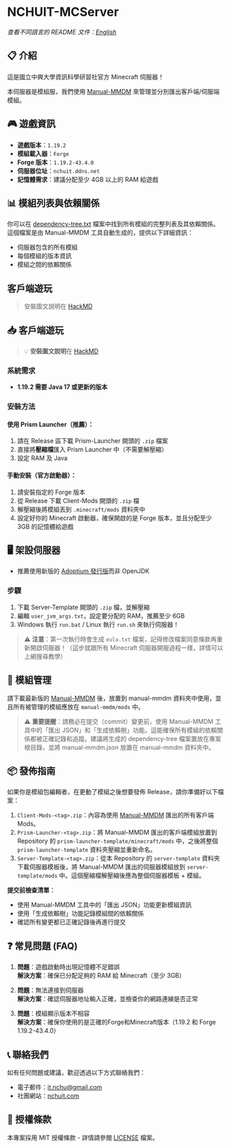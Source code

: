 # NCHUIT-MCServer
*查看不同語言的 README 文件：[English](README.md)*

## 📋 介紹
這是國立中興大學資訊科學研習社官方 Minecraft 伺服器！

本伺服器是模組服，我們使用 [Manual-MMDM](https://github.com/coke5151/manual-mmdm) 來管理並分別匯出客戶端/伺服端模組。

## 🎮 遊戲資訊
- **遊戲版本**：`1.19.2`
- **模組載入器**：`Forge`
- **Forge 版本**：`1.19.2-43.4.0`
- **伺服器位址**：`nchuit.ddns.net`
- **記憶體需求**：建議分配至少 4GB 以上的 RAM 給遊戲

## 📊 模組列表與依賴關係
你可以在 [dependency-tree.txt](./manual-mmdm/dependency-tree.txt) 檔案中找到所有模組的完整列表及其依賴關係。這個檔案是由 Manual-MMDM 工具自動生成的，提供以下詳細資訊：
- 伺服器包含的所有模組
- 每個模組的版本資訊
- 模組之間的依賴關係

## 客戶端遊玩
> 安裝圖文說明在 [HackMD](https://hackmd.io/@113team/S1zUeqdQyg)

## 📥 客戶端遊玩
> 💡 **安裝圖文說明**在 [HackMD](https://hackmd.io/@113team/S1zUeqdQyg)

### 系統需求
- **1.19.2 需要 Java 17 或更新的版本**

### 安裝方法
#### 使用 Prism Launcher（推薦）：
1. 請在 Release 區下載 Prism-Launcher 開頭的 `.zip` 檔案
2. 直接將**壓縮檔**匯入 Prism Launcher 中（不需要解壓縮）
3. 設定 RAM 及 Java

#### 手動安裝（官方啟動器）：
1. 請安裝指定的 Forge 版本
2. 從 Release 下載 Client-Mods 開頭的 `.zip` 檔
3. 解壓縮後將模組丟到 `.minecraft/mods` 資料夾中
4. 設定好你的 Minecraft 啟動器，確保開啟的是 Forge 版本，並且分配至少 3GB 的記憶體給遊戲

## 🖥️ 架設伺服器
- 推薦使用新版的 [Adoptium 發行版](https://adoptium.net/)而非 OpenJDK

### 步驟
1. 下載 Server-Template 開頭的 `.zip` 檔，並解壓縮
2. 編輯 `user_jvm_args.txt`，設定要分配的 RAM，推薦至少 6GB
3. Windows 執行 `run.bat` / Linux 執行 `run.sh` 來執行伺服器！

> ⚠️ **注意**：第一次執行時會生成 `eula.txt` 檔案，記得修改檔案同意條款再重新開啟伺服器！（這步就跟所有 Minecraft 伺服器開服過程一樣，詳情可以上網搜尋教學）

## 🔧 模組管理
請下載最新版的 [Manual-MMDM](https://github.com/coke5151/manual-mmdm) 後，放置到 manual-mmdm 資料夾中使用，並且所有被管理的模組應放在 `manual-mmdm/mods` 中。

> ⚠️ **重要提醒**：請務必在提交（commit）變更前，使用 Manual-MMDM 工具中的「匯出 JSON」和「生成依賴樹」功能。這能確保所有模組的依賴關係都被正確記錄和追蹤。建議將生成的 dependency-tree 檔案置放在專案根目錄，並將 manual-mmdm.json 放置在 manual-mmdm 資料夾中。

## 📦 發佈指南
如果你是模組包編輯者，在更動了模組之後想要發佈 Release，請你準備好以下檔案：

1. `Client-Mods-<tag>.zip`：內容為使用 [Manual-MMDM](https://github.com/coke5151/manual-mmdm) 匯出的所有客戶端 Mods。
2. `Prism-Launcher-<tag>.zip`：將 Manual-MMDM 匯出的客戶端模組放置到 Repository 的 `prism-launcher-template/minecraft/mods` 中，之後將整個 `prism-launcher-template` 資料夾壓縮並重新命名。
3. `Server-Template-<tag>.zip`：從本 Repository 的 `server-template` 資料夾下載伺服器模板後，將 Manual-MMDM 匯出的伺服器模組放到 `server-template/mods` 中。這個壓縮檔解壓縮後應為整個伺服器模板 + 模組。

**提交前檢查清單**：
- 使用 Manual-MMDM 工具中的「匯出 JSON」功能更新模組資訊
- 使用「生成依賴樹」功能記錄模組間的依賴關係
- 確認所有變更都已正確記錄後再進行提交

## ❓ 常見問題 (FAQ)
1. **問題**：遊戲啟動時出現記憶體不足錯誤  
   **解決方案**：確保已分配足夠的 RAM 給 Minecraft（至少 3GB）

2. **問題**：無法連接到伺服器  
   **解決方案**：確認伺服器地址輸入正確，並檢查你的網路連線是否正常

3. **問題**：模組顯示版本不相容  
   **解決方案**：確保你使用的是正確的Forge和Minecraft版本（1.19.2 和 Forge 1.19.2-43.4.0）

## 📞 聯絡我們
如有任何問題或建議，歡迎透過以下方式聯絡我們：
- 電子郵件：[it.nchu@gmail.com](mailto:it.nchu@gmail.com)
- 社團網站：[nchuit.com](https://nchuit.com/)

## 📜 授權條款
本專案採用 MIT 授權條款 - 詳情請參閱 [LICENSE](LICENSE) 檔案。